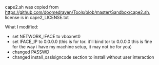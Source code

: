 cape2.sh was copied from https://github.com/doomedraven/Tools/blob/master/Sandbox/cape2.sh, license is in cape2_LICENSE.txt

What I modified:
- set NETWORK_IFACE to vboxnet0
- set IFACE_IP to 0.0.0.0 (this is for tor. it'll bind tor to 0.0.0.0 this is fine for the way i have my machine setup, it may not be for you)
- changed PASSWD
- changed install_osslsigncode section to install without user interaction